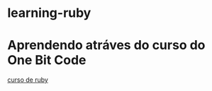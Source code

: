 # learning-ruby

# Aprendendo atráves do curso do One Bit Code
[curso de ruby](https://www.youtube.com/playlist?list=PLdDT8if5attEOcQGPHLNIfnSFiJHhGDOZ)
